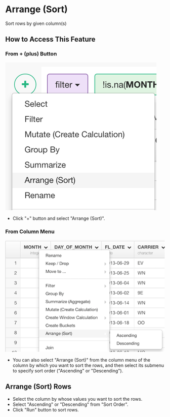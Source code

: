 # Arrange (Sort)

Sort rows by given column(s)

## How to Access This Feature

### From + (plus) Button
![](images/command-arrange-df-menu.png)

* Click "+" button and select "Arrange (Sort)".

### From Column Menu

![](images/command-arrange-column-menu.png)

* You can also select "Arrange (Sort)" from the column menu of the column by which you want to sort the rows, and then select its submenu to specify sort order ("Ascending" or "Descending").

## Arrange (Sort) Rows
* Select the column by whose values you want to sort the rows.
* Select "Ascending" or "Descending" from "Sort Order".
* Click "Run" button to sort rows.
